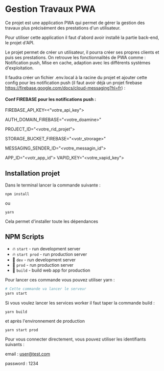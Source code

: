 # Gestion Travaux PWA

Ce projet est une application PWA qui permet de gérer la gestion des travaux plus précisément des prestations d'un utilisateur.

Pour utiliser cette application il faut d'abord avoir installé la partie back-end, le projet d'API.

Le projet permet de créer un utilisateur, il pourra créer ses propres clients et puis ses prestations.
On retrouve les fonctionnalités de PWA comme : Notification push, Mise en cache, adaption avec les différents systèmes d'exploitation.


Il faudra créer un fichier .env.local à la racine du projet et ajouter cette config pour les notification push (il faut avoir  déjà un projet firebase https://firebase.google.com/docs/cloud-messaging?hl=fr) :

#### Conf FIREBASE pour les notifications push :
FIREBASE_API_KEY=<"votre_api_key">

AUTH_DOMAIN_FIREBASE="<votre_doamine>"

PROJECT_ID="<votre_rid_projet">

STORAGE_BUCKET_FIREBASE="<votr_strorage>"

MESSAGING_SENDER_ID="<votre_messagin_id">

APP_ID="<votr_app_id">
VAPID_KEY="<votre_vapid_key">


## Installation projet

Dans le terminal lancer la commande suivante :
```
npm install
```
ou 
```
yarn
```
Cela permet d'installer toute les dépendances
## NPM Scripts

* 🔥 `start` - run development server
* 🔥 `start prod` - run production server
* 🔧 `dev` - run development server
* 🔧 `prod` - run production server
* 🔧 `build` - build web app for production

Pour lancer ces commande vous pouvez utiliser yarn : 
```bash
# Cette commande va lancer le serveur
yarn start
```
Si vous voulez lancer les services worker il faut taper la commande build :

```
yarn build
```

et après l'environnement de production 

```
yarn start prod
```

Pour vous connecter directement, vous pouvez utiliser les identifiants suivants : 

email : user@test.com

password : 1234
